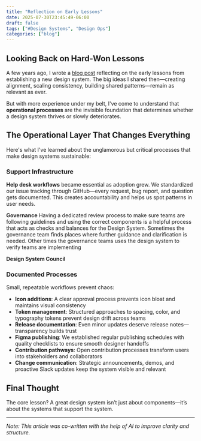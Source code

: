 ```yaml
---
title: "Reflection on Early Lessons"
date: 2025-07-30T23:45:49-06:00
draft: false
tags: ["#Design Systems", "Design Ops"]
categories: ["blog"]
---
```


## Looking Back on Hard-Won Lessons

A few years ago, I wrote a [blog post](https://adhoc.team/2022/07/18/using-design-systems-digital-success-federal-space/) reflecting on the early lessons from establishing a new design system. The big ideas I shared then—creating alignment, scaling consistency, building shared patterns—remain as relevant as ever.

But with more experience under my belt, I've come to understand that **operational processes** are the invisible foundation that determines whether a design system thrives or slowly deteriorates.

## The Operational Layer That Changes Everything

Here's what I've learned about the unglamorous but critical processes that make design systems sustainable:

### Support Infrastructure
**Help desk workflows** became essential as adoption grew. We standardized our issue tracking through GitHub—every request, bug report, and question gets documented. This creates accountability and helps us spot patterns in user needs.

**Governance** Having a dedicated review process to make sure teams are following guidelines and using the correct components is a helpful process that acts as checks and balances for the Design System. Sometimes the governance team finds places where further guidance and clarification is needed. Other times the governance teams uses the design system to verify teams are implementing 

**Design System Council**

### Documented Processes
Small, repeatable workflows prevent chaos: 
- **Icon additions**: A clear approval process prevents icon bloat and maintains visual consistency
- **Token management**: Structured approaches to spacing, color, and typography tokens prevent design drift across teams
- **Release documentation**: Even minor updates deserve release notes—transparency builds trust
- **Figma publishing**: We established regular publishing schedules with quality checklists to ensure smooth designer handoffs
- **Contribution pathways**: Open contribution processes transform users into stakeholders and collaborators
- **Change communication**: Strategic announcements, demos, and proactive Slack updates keep the system visible and relevant

## Final Thought

The core lesson? A great design system isn’t just about components—it’s about the systems that support the system.

---

*Note: This article was co-written with the help of AI to improve clarity and structure.*
